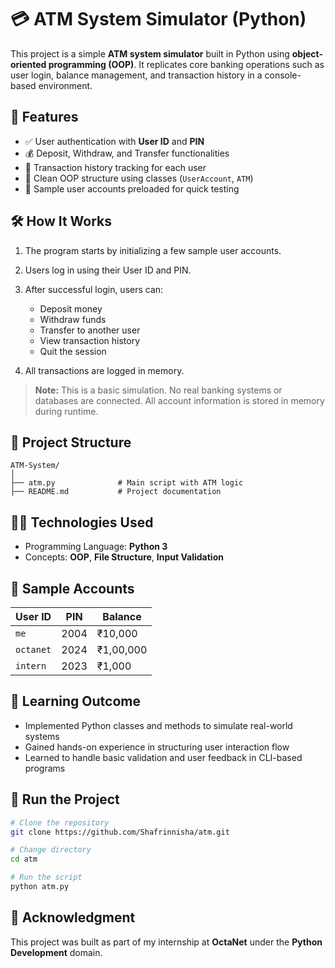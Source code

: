 # 💳 ATM System Simulator (Python)

This project is a simple **ATM system simulator** built in Python using **object-oriented programming (OOP)**. It replicates core banking operations such as user login, balance management, and transaction history in a console-based environment.

## 🚀 Features

* ✅ User authentication with **User ID** and **PIN**
* 💰 Deposit, Withdraw, and Transfer functionalities
* 📜 Transaction history tracking for each user
* 🧱 Clean OOP structure using classes (`UserAccount`, `ATM`)
* 🧪 Sample user accounts preloaded for quick testing

## 🛠️ How It Works

1. The program starts by initializing a few sample user accounts.
2. Users log in using their User ID and PIN.
3. After successful login, users can:

   * Deposit money
   * Withdraw funds
   * Transfer to another user
   * View transaction history
   * Quit the session
4. All transactions are logged in memory.

> **Note:** This is a basic simulation. No real banking systems or databases are connected. All account information is stored in memory during runtime.

## 📁 Project Structure

```
ATM-System/
│
├── atm.py              # Main script with ATM logic
├── README.md           # Project documentation
```

## 👨‍💻 Technologies Used

* Programming Language: **Python 3**
* Concepts: **OOP**, **File Structure**, **Input Validation**

## 🧪 Sample Accounts

| User ID   | PIN  | Balance   |
| --------- | ---- | --------- |
| `me`      | 2004 | ₹10,000   |
| `octanet` | 2024 | ₹1,00,000 |
| `intern`  | 2023 | ₹1,000    |

## 🧠 Learning Outcome

* Implemented Python classes and methods to simulate real-world systems
* Gained hands-on experience in structuring user interaction flow
* Learned to handle basic validation and user feedback in CLI-based programs

## 📌 Run the Project

```bash
# Clone the repository
git clone https://github.com/Shafrinnisha/atm.git

# Change directory
cd atm

# Run the script
python atm.py
```

## 🤝 Acknowledgment

This project was built as part of my internship at **OctaNet** under the **Python Development** domain.
